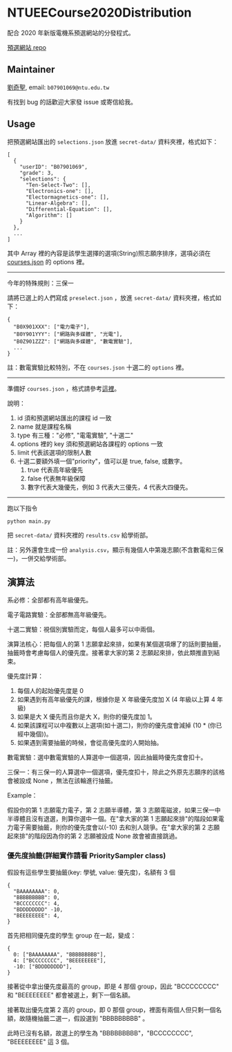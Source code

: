 # NTUEECourse2020Distribution

配合 2020 年新版電機系預選網站的分發程式。

[預選網站 repo](https://github.com/NTUEEInfoDep/NTUEECourseWebsite2020)

## Maintainer

[劉奇聖](https://github.com/MortalHappiness), email: `b07901069@ntu.edu.tw`

有找到 bug 的話歡迎大家發 issue 或寄信給我。

## Usage

把預選網站匯出的 `selections.json` 放進 `secret-data/` 資料夾裡，格式如下：

```
[
  {
    "userID": "B07901069",
    "grade": 3,
    "selections": {
      "Ten-Select-Two": [],
      "Electronics-one": [],
      "Electormagnetics-one": [],
      "Linear-Algebra": [],
      "Differential-Equation": [],
      "Algorithm": []
    }
  },
  ...
]
```

其中 Array 裡的內容是該學生選擇的選項(String)照志願序排序，選項必須在 [courses.json](/data/courses.json) 的 options 裡。

---

今年的特殊規則：三保一

請將已選上的人們寫成 `preselect.json` ，放進 `secret-data/` 資料夾裡，格式如下：

```
{
  "B0X901XXX": ["電力電子"],
  "B0Y901YYY": ["網路與多媒體", "光電"],
  "B0Z901ZZZ": ["網路與多媒體", "數電實驗"],
  ...
}
```

註：數電實驗比較特別，不在 `courses.json` 十選二的 `options` 裡。

---

準備好 `courses.json` ，格式請參考[這裡](/data/courses.json)。

說明：

1. id 須和預選網站匯出的課程 id 一致
2. name 就是課程名稱
3. type 有三種："必修", "電電實驗", "十選二"
4. options 裡的 key 須和預選網站各課程的 options 一致
5. limit 代表該選項的限制人數
6. 十選二要額外填一個"priority"，值可以是 true, false, 或數字。
   1. true 代表高年級優先
   2. false 代表無年級保障
   3. 數字代表大幾優先，例如 3 代表大三優先，4 代表大四優先。

---

跑以下指令

```
python main.py
```

把 `secret-data/` 資料夾裡的 `results.csv` 給學術部。

註：另外還會生成一份 `analysis.csv`，顯示有幾個人中第幾志願(不含數電和三保一)，一併交給學術部。

## 演算法

系必修：全部都有高年級優先。

電子電路實驗：全部都無高年級優先。

十選二實驗：視個別實驗而定，每個人最多可以中兩個。

演算法核心：把每個人的第 1 志願拿起來排，如果有某個選項爆了的話則要抽籤，抽籤時會考慮每個人的優先度。接著拿大家的第 2 志願起來排，依此類推直到結束。

優先度計算：

1. 每個人的起始優先度是 0
2. 如果遇到有高年級優先的課，根據你是 X 年級優先度加 X (4 年級以上算 4 年級)
3. 如果是大 X 優先而且你是大 X，則你的優先度加 1。
4. 如果該課程可以中複數以上選項(如十選二)，則你的優先度會減掉 (10 \* (你已經中幾個))。
5. 如果遇到需要抽籤的時候，會從高優先度的人開始抽。

數電實驗：選中數電實驗的人算選中一個選項，因此抽籤時優先度會扣十。

三保一：有三保一的人算選中一個選項，優先度扣十，除此之外原先志願序的該格會被設成 None ，無法在該輪進行抽籤。

Example：

假設你的第 1 志願電力電子，第 2 志願半導體，第 3 志願電磁波，如果三保一中半導體且沒有退選，則算你選中一個。在"拿大家的第 1 志願起來排"的階段如果電力電子需要抽籤，則你的優先度會以(-10) 去和別人競爭。在"拿大家的第 2 志願起來排"的階段因為你的第 2 志願被設成 None 故會被直接跳過。

### 優先度抽籤(詳細實作請看 PrioritySampler class)

假設有這些學生要抽籤(key: 學號, value: 優先度)，名額有 3 個

```
{
  "BAAAAAAAA": 0,
  "BBBBBBBBB": 0,
  "BCCCCCCCC": 4,
  "BDDDDDDDD" -10,
  "BEEEEEEEE": 4,
}
```

首先把相同優先度的學生 group 在一起，變成：

```
{
  0: ["BAAAAAAAA", "BBBBBBBBB"],
  4: ["BCCCCCCCC", "BEEEEEEEE"],
  -10: ["BDDDDDDDD"],
}
```

接著從中拿出優先度最高的 group，即是 4 那個 group，因此 "BCCCCCCCC" 和 "BEEEEEEEE" 都會被選上，剩下一個名額。

接著取出優先度第 2 高的 group，即 0 那個 group，裡面有兩個人但只剩一個名額，故隨機抽籤二選一，假設選到 "BBBBBBBBB" 。

此時已沒有名額，故選上的學生為 "BBBBBBBBB"，"BCCCCCCCC", "BEEEEEEEE" 這 3 個。
